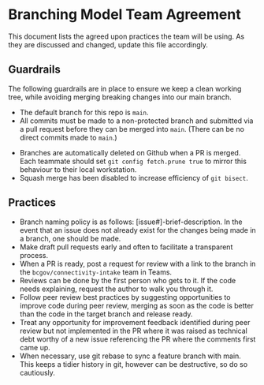 # Branching Model Team Agreement

This document lists the agreed upon practices the team will be using. As they are discussed and changed, update this file accordingly.

## Guardrails
The following guardrails are in place to ensure we keep a clean working tree, while avoiding merging breaking changes into our main branch.
- The default branch for this repo is `main`.
- All commits must be made to a non-protected branch and submitted via a pull request before they can be merged into `main`. (There can be no direct commits made to `main`.)
<!-- - Pull requests require at least 1 approval before they can be merged to `main`. Any commits made to an approved branch will dismiss the approval. (If you commit new code to a branch after it gets approved but before you merge it, you have to get it approved again.) -->
<!-- - Pull requests must pass CI checks in order to be merged to `main`. -->
- Branches are automatically deleted on Github when a PR is merged. Each teammate should set `git config fetch.prune true` to mirror this behaviour to their local workstation.
- Squash merge has been disabled to increase efficiency of `git bisect`.

## Practices
- Branch naming policy is as follows: [issue#]-brief-description. In the event that an issue does not already exist for the changes being made in a branch, one should be made.
- Make draft pull requests early and often to facilitate a transparent process.
- When a PR is ready, post a request for review with a link to the branch in the `bcgov/connectivity-intake` team in Teams.
- Reviews can be done by the first person who gets to it. If the code needs explaining, request the author to walk you through it.
- Follow peer review best practices by suggesting opportunities to improve code during peer review, merging as soon as the code is better than the code in the target branch and release ready.
- Treat any opportunity for improvement feedback identified during peer review but not implemented in the PR where it was raised as technical debt worthy of a new issue referencing the PR where the comments first came up.
- When necessary, use git rebase to sync a feature branch with main. This keeps a tidier history in git, however can be destructive, so do so cautiously.
